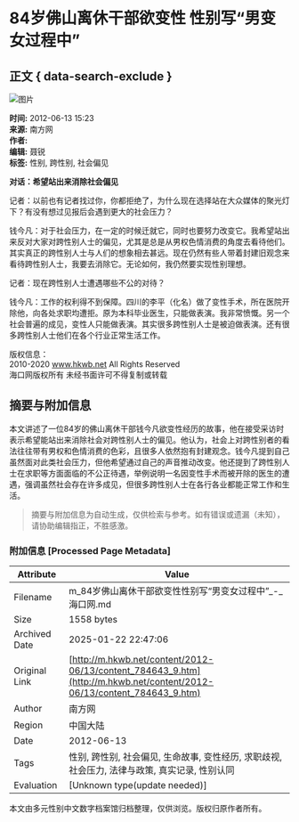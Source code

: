 # 84岁佛山离休干部欲变性 性别写“男变女过程中”

## 正文 { data-search-exclude }


![图片](http://img.hkwb.net/14810.files/pic300.jpg)

**时间:** 2012-06-13 15:23  
**来源:** 南方网  
**作者:**  
**编辑:** 聂锐  
**标签:** 性别, 跨性别, 社会偏见

**对话：希望站出来消除社会偏见**

记者：以前也有记者找过你，你都拒绝了，为什么现在选择站在大众媒体的聚光灯下？有没有想过见报后会遇到更大的社会压力？

钱今凡：对于社会压力，在一定的时候迁就它，同时也要努力改变它。我希望站出来反对大家对跨性别人士的偏见，尤其是总是从男权色情消费的角度去看待他们。其实真正的跨性别人士与人们的想象相去甚远。现在仍然有些人带着封建旧观念来看待跨性别人士，我要去消除它。无论如何，我仍然要实现性别理想。

记者：现在跨性别人士遭遇哪些不公的对待？

钱今凡：工作的权利得不到保障。四川的李平（化名）做了变性手术，所在医院开除他，向各处求职均遭拒。原为本科毕业医生，只能做表演。我非常愤慨。另一个社会普遍的成见，变性人只能做表演。其实很多跨性别人士是被迫做表演。还有很多跨性别人士他们在各个行业正常生活工作。

版权信息：  
2010-2020 www.hkwb.net All Rights Reserved  
海口网版权所有 未经书面许可不得复制或转载
<!-- tcd_original_link http://m.hkwb.net/content/2012-06/13/content_784643_9.htm -->


## 摘要与附加信息

<!-- tcd_abstract -->
本文讲述了一位84岁的佛山离休干部钱今凡欲变性经历的故事，他在接受采访时表示希望能站出来消除社会对跨性别人士的偏见。他认为，社会上对跨性别者的看法往往带有男权和色情消费的色彩，且很多人依然抱有封建观念。钱今凡提到自己虽然面对此类社会压力，但他希望通过自己的声音推动改变。他还提到了跨性别人士在求职等方面面临的不公正待遇，举例说明一名因变性手术而被开除的医生的遭遇，强调虽然社会存在许多成见，但很多跨性别人士在各行各业都能正常工作和生活。
<!-- tcd_abstract_end -->

> 摘要与附加信息为自动生成，仅供检索与参考。如有错误或遗漏（未知），请协助编辑指正，不胜感激。

### 附加信息 [Processed Page Metadata]

| Attribute       | Value                                  |
|-----------------|----------------------------------------|
| Filename        | m_84岁佛山离休干部欲变性性别写“男变女过程中”_-_海口网.md                             |
| Size            | 1558 bytes                           |
| Archived Date   | 2025-01-22 22:47:06                             |
| Original Link   | [http://m.hkwb.net/content/2012-06/13/content_784643_9.htm](http://m.hkwb.net/content/2012-06/13/content_784643_9.htm)                       |
| Author          | 南方网                               |
| Region          | 中国大陆                               |
| Date            | 2012-06-13                                 |
| Tags            | 性别, 跨性别, 社会偏见, 生命故事, 变性经历, 求职歧视, 社会压力, 法律与政策, 真实记录, 性别认同                                 |
| Evaluation            | [Unknown type(update needed)]                                 |
<!-- tcd_table_end -->

本文由多元性别中文数字档案馆归档整理，仅供浏览。版权归原作者所有。

